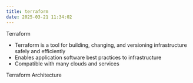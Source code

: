 ```yaml
---
title: terraform
date: 2025-03-21 11:34:02
---
```


Terraform

- Terraform is a tool for building, changing, and versioning infrastructure safely and efficiently
-  Enables application software best practices to infrastructure
-  Compatible with many clouds and services

Terraform Architecture



